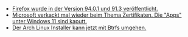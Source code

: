 * [Firefox wurde in der Version 94.0.1 und 91.3 veröffentlicht.](https://www.borncity.com/blog/2021/11/04/firefox-94-94-0-1-und-91-3-0esr/)
* [Microsoft verkackt mal wieder beim Thema Zertifikaten. Die "Apps" unter Windows 11 sind kaputt.](https://www.borncity.com/blog/2021/11/04/windows-11-abgelaufene-zertifikate-blocken-apps-ab-1-nov-2021/)
* [Der Arch Linux Installer kann jetzt mit Btrfs umgehen.](https://www.phoronix.com/scan.php?page=news_item&px=Arch-Linux-Archinstall-2.3-rc1)
